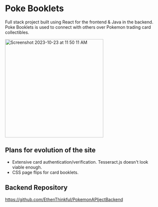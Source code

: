 # Poke Booklets
Full stack project built using React for the frontend & Java in the backend. Poke Booklets is used to connect with others over Pokemon trading card collectibles.

<img width="323" alt="Screenshot 2023-10-23 at 11 50 11 AM" src="https://github.com/EthenThinkful/poke-booklets/assets/104235709/cd16d7c8-6fd1-4678-92fc-d8a9cd606fea">

## Plans for evolution of the site
- Extensive card authentication/verification. Tesseract.js doesn't look viable enough.
- CSS page flips for card booklets.

## Backend Repository
https://github.com/EthenThinkful/PokemonAPIjectBackend






